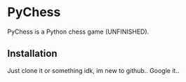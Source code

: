 # PyChess

PyChess is a Python chess game (UNFINISHED).

## Installation

Just clone it or something idk, im new to github.. Google it..
